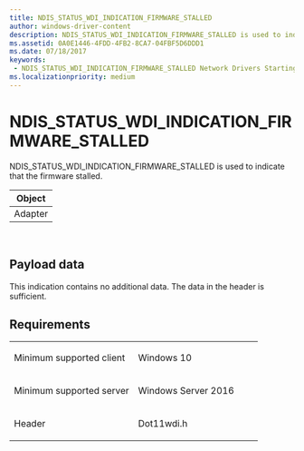 ```yaml
---
title: NDIS_STATUS_WDI_INDICATION_FIRMWARE_STALLED
author: windows-driver-content
description: NDIS_STATUS_WDI_INDICATION_FIRMWARE_STALLED is used to indicate that the firmware stalled.
ms.assetid: 0A0E1446-4FDD-4FB2-8CA7-04FBF5D6DDD1
ms.date: 07/18/2017 
keywords:
 - NDIS_STATUS_WDI_INDICATION_FIRMWARE_STALLED Network Drivers Starting with Windows Vista
ms.localizationpriority: medium
---
```


# NDIS\_STATUS\_WDI\_INDICATION\_FIRMWARE\_STALLED


NDIS\_STATUS\_WDI\_INDICATION\_FIRMWARE\_STALLED is used to indicate that the firmware stalled.

| Object  |
|---------|
| Adapter |

 

## Payload data


This indication contains no additional data. The data in the header is sufficient.

Requirements
------------

<table>
<colgroup>
<col width="50%" />
<col width="50%" />
</colgroup>
<tbody>
<tr class="odd">
<td><p>Minimum supported client</p></td>
<td><p>Windows 10</p></td>
</tr>
<tr class="even">
<td><p>Minimum supported server</p></td>
<td><p>Windows Server 2016</p></td>
</tr>
<tr class="odd">
<td><p>Header</p></td>
<td>Dot11wdi.h</td>
</tr>
</tbody>
</table>

 

 




